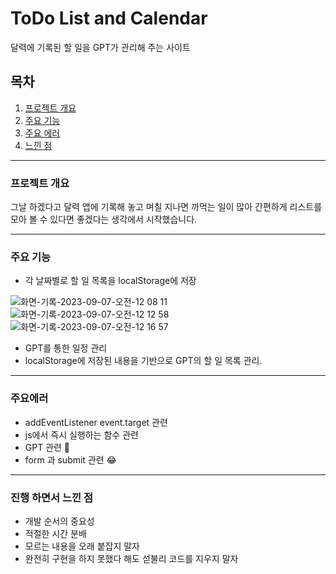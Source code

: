 # ToDo List and Calendar

달력에 기록된 할 일을 GPT가 관리해 주는 사이트

## 목차

1. [프로젝트 개요](#프로젝트-개요)
2. [주요 기능](#주요-기능)
3. [주요 에러]()
3. [느낀 점](#진행-하면서-느낀-점)

---

### 프로젝트 개요

그날 하겠다고 달력 앱에 기록해 놓고 며칠 지나면 까먹는 일이 많아 간편하게 리스트를 모아 볼 수 있다면 좋겠다는 생각에서 시작했습니다.

---




### 주요 기능

- 각 날짜별로 할 일 목록을 localStorage에 저장

![화면-기록-2023-09-07-오전-12 08 11](https://github.com/GitHub-Yab/ormi3-mini-project/assets/107196918/6c3478d4-f7a1-4247-b32b-04dfd3b0092e)
![화면-기록-2023-09-07-오전-12 12 58](https://github.com/GitHub-Yab/ormi3-mini-project/assets/107196918/e1e219bf-c1cc-484c-a4ef-90319bf6d822)
![화면-기록-2023-09-07-오전-12 16 57](https://github.com/GitHub-Yab/ormi3-mini-project/assets/107196918/c4d8a81e-33cd-474f-af5b-94b7fcf3eb57)

- GPT를 통한 일정 관리
- localStorage에 저장된 내용을 기반으로 GPT의 할 일 목록 관리.

---

### 주요에러

- addEventListener event.target 관련
- js에서 즉시 실행하는 함수 관련 
- GPT 관련 🥲
- form 과 submit 관련 😂

---

### 진행 하면서 느낀 점

- 개발 순서의 중요성
- 적절한 시간 분배
- 모르는 내용을 오래 붙잡지 말자
- 완전히 구현을 하지 못했다 해도 섣불리 코드를 지우지 말자
